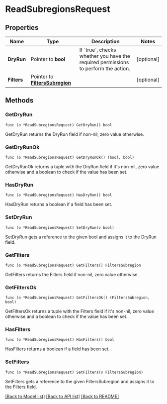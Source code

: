 # ReadSubregionsRequest

## Properties

Name | Type | Description | Notes
------------ | ------------- | ------------- | -------------
**DryRun** | Pointer to **bool** | If &#x60;true&#x60;, checks whether you have the required permissions to perform the action. | [optional] 
**Filters** | Pointer to [**FiltersSubregion**](FiltersSubregion.md) |  | [optional] 

## Methods

### GetDryRun

`func (o *ReadSubregionsRequest) GetDryRun() bool`

GetDryRun returns the DryRun field if non-nil, zero value otherwise.

### GetDryRunOk

`func (o *ReadSubregionsRequest) GetDryRunOk() (bool, bool)`

GetDryRunOk returns a tuple with the DryRun field if it's non-nil, zero value otherwise
and a boolean to check if the value has been set.

### HasDryRun

`func (o *ReadSubregionsRequest) HasDryRun() bool`

HasDryRun returns a boolean if a field has been set.

### SetDryRun

`func (o *ReadSubregionsRequest) SetDryRun(v bool)`

SetDryRun gets a reference to the given bool and assigns it to the DryRun field.

### GetFilters

`func (o *ReadSubregionsRequest) GetFilters() FiltersSubregion`

GetFilters returns the Filters field if non-nil, zero value otherwise.

### GetFiltersOk

`func (o *ReadSubregionsRequest) GetFiltersOk() (FiltersSubregion, bool)`

GetFiltersOk returns a tuple with the Filters field if it's non-nil, zero value otherwise
and a boolean to check if the value has been set.

### HasFilters

`func (o *ReadSubregionsRequest) HasFilters() bool`

HasFilters returns a boolean if a field has been set.

### SetFilters

`func (o *ReadSubregionsRequest) SetFilters(v FiltersSubregion)`

SetFilters gets a reference to the given FiltersSubregion and assigns it to the Filters field.


[[Back to Model list]](../README.md#documentation-for-models) [[Back to API list]](../README.md#documentation-for-api-endpoints) [[Back to README]](../README.md)


